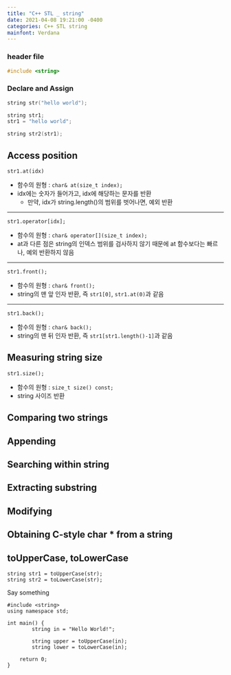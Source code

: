 ```yaml
---
title: "C++ STL _ string"
date: 2021-04-08 19:21:00 -0400
categories: C++ STL string
mainfont: Verdana
---
```

### header file
```C++
#include <string>
```

### Declare and Assign
```C++
string str("hello world");

string str1;
str1 = "hello world";

string str2(str1);
```

## Access position

    str1.at(idx)

* 함수의 원형 : `char& at(size_t index);`
* idx에는 숫자가 들어가고, idx에 해당하는 문자를 반환
    * 만약, idx가 string.length()의 범위를 벗어나면, 예외 반환

------------

    str1.operator[idx];

* 함수의 원형 : `char& operator[](size_t index);`
* at과 다른 점은 string의 인덱스 범위를 검사하지 않기 때문에 at 함수보다는 빠르나, 예외 반환하지 않음

------------

    str1.front();

* 함수의 원형 : `char& front();`
* string의 맨 앞 인자 반환, 즉 `str1[0]`, `str1.at(0)`과 같음

------------

    str1.back();

* 함수의 원형 : `char& back();`
* string의 맨 뒤 인자 반환, 즉 `str1[str1.length()-1]`과 같음


## Measuring string size

    str1.size();

* 함수의 원형 : `size_t size() const;`
* string 사이즈 반환

## Comparing two strings


## Appending

## Searching within string

## Extracting substring

## Modifying

## Obtaining C-style char * from a string

## toUpperCase, toLowerCase
    string str1 = toUpperCase(str);
    string str2 = toLowerCase(str);

Say something

    #include <string>
    using namespace std;

    int main() {
            string in = "Hello World!";

            string upper = toUpperCase(in);
            string lower = toLowerCase(in);

        return 0;
    }
